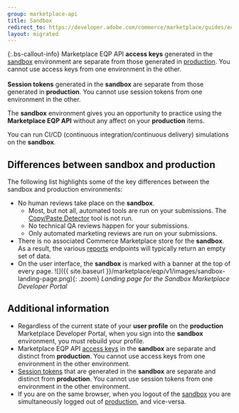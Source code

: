 ```yaml
---
group: marketplace-api
title: Sandbox
redirect_to: https://developer.adobe.com/commerce/marketplace/guides/eqp/v1/sandbox/
layout: migrated
---
```


{:.bs-callout-info}
Marketplace EQP API **access keys** generated in the [sandbox][2] environment are separate from those generated in [production][1].
You cannot use access keys from one environment in the other.
<br/><br/>
**Session tokens** generated in the **sandbox** are separate from those generated in **production**.
You cannot use session tokens from one environment in the other.

The **sandbox** environment gives you an opportunity to practice using the **Marketplace EQP API** without any affect on your **production** items.

You can run CI/CD (continuous integration/continuous delivery) simulations on the **sandbox**.

## Differences between sandbox and production

The following list highlights some of the key differences between the sandbox and production environments:

-  No human reviews take place on the **sandbox**.
   -  Most, but not all, automated tools are run on your submissions. The [Copy/Paste Detector](test-results.html#cpd) tool is not run.
   -  No technical QA reviews happen for your submissions.
   -  Only automated marketing reviews are run on your submissions.
-  There is no associated Commerce Marketplace store for the **sandbox**. As a result, the various [reports](reports.html) endpoints will typically return an empty set of data.
-  On the user interface, the **sandbox** is marked with a banner at the top of every page.
  ![]({{ site.baseurl }}/marketplace/eqp/v1/images/sandbox-landing-page.png){: .zoom}
  _Landing page for the Sandbox Marketplace Developer Portal_

## Additional information

-  Regardless of the current state of your **user profile** on the **production** Marketplace Developer Portal, when you sign into the **sandbox** environment, you must rebuild your profile.
-  Marketplace EQP API [access keys](access-keys.html) in the **sandbox** are separate and distinct from **production**. You cannot use access keys from one environment in the other environment.
-  [Session tokens](auth.html#session-token) that are generated in the **sandbox** are separate and distinct from **production**. You cannot use session tokens from one environment in the other environment.
-  If you are on the same browser, when you logout of the [sandbox][2] you are simultaneously logged out of [production][1], and vice-versa.

[1]: https://developer.magento.com
[2]: https://developer-stg.magento.com
